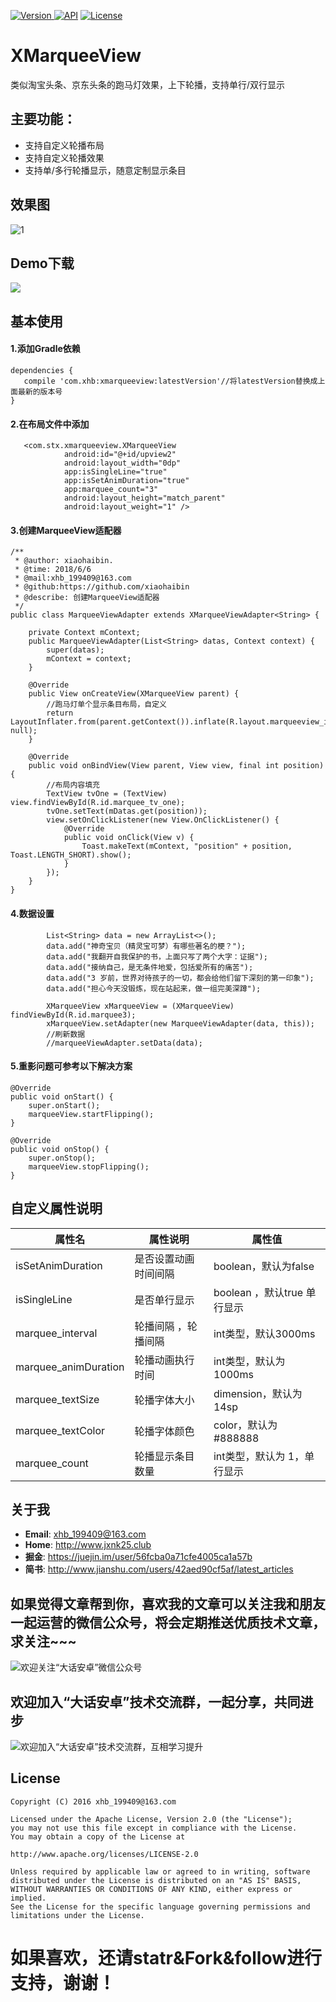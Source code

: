  [![Version](https://api.bintray.com/packages/jxnk25/maven/XMarqueeView/images/download.svg) ](https://bintray.com/jxnk25/maven/XMarqueeView/_latestVersion) 
 [![API](https://img.shields.io/badge/API-15%2B-green.svg)]()
 [![License](https://img.shields.io/badge/License-Apache--2.0-green.svg)]()

# XMarqueeView
类似淘宝头条、京东头条的跑马灯效果，上下轮播，支持单行/双行显示

## 主要功能：
- 支持自定义轮播布局
- 支持自定义轮播效果
- 支持单/多行轮播显示，随意定制显示条目


## 效果图

![1](https://github.com/xiaohaibin/XMarqueeView/blob/master/screenshot/gif.gif)

## Demo下载

![](https://github.com/xiaohaibin/XMarqueeView/blob/master/apk/apk.png)

## 基本使用

#### 1.添加Gradle依赖

```
dependencies {
   compile 'com.xhb:xmarqueeview:latestVersion'//将latestVersion替换成上面最新的版本号
}
```

#### 2.在布局文件中添加

```
   <com.stx.xmarqueeview.XMarqueeView
            android:id="@+id/upview2"
            android:layout_width="0dp"
            app:isSingleLine="true"
            app:isSetAnimDuration="true"
            app:marquee_count="3"
            android:layout_height="match_parent"
            android:layout_weight="1" />
```


#### 3.创建MarqueeView适配器

```
/**
 * @author: xiaohaibin.
 * @time: 2018/6/6
 * @mail:xhb_199409@163.com
 * @github:https://github.com/xiaohaibin
 * @describe: 创建MarqueeView适配器
 */
public class MarqueeViewAdapter extends XMarqueeViewAdapter<String> {

    private Context mContext;
    public MarqueeViewAdapter(List<String> datas, Context context) {
        super(datas);
        mContext = context;
    }

    @Override
    public View onCreateView(XMarqueeView parent) {
        //跑马灯单个显示条目布局，自定义
        return LayoutInflater.from(parent.getContext()).inflate(R.layout.marqueeview_item, null);
    }

    @Override
    public void onBindView(View parent, View view, final int position) {
        //布局内容填充
        TextView tvOne = (TextView) view.findViewById(R.id.marquee_tv_one);
        tvOne.setText(mDatas.get(position));
        view.setOnClickListener(new View.OnClickListener() {
            @Override
            public void onClick(View v) {
                Toast.makeText(mContext, "position" + position, Toast.LENGTH_SHORT).show();
            }
        });
    }
}
```

#### 4.数据设置

```
        List<String> data = new ArrayList<>();
        data.add("神奇宝贝（精灵宝可梦）有哪些著名的梗？");
        data.add("我翻开自我保护的书，上面只写了两个大字：证据");
        data.add("接纳自己，是无条件地爱，包括爱所有的痛苦");
        data.add("3 岁前，世界对待孩子的一切，都会给他们留下深刻的第一印象");
        data.add("担心今天没锻炼，现在站起来，做一组完美深蹲");

        XMarqueeView xMarqueeView = (XMarqueeView) findViewById(R.id.marquee3);
        xMarqueeView.setAdapter(new MarqueeViewAdapter(data, this));
        //刷新数据
        //marqueeViewAdapter.setData(data);
```

#### 5.重影问题可参考以下解决方案

    @Override
    public void onStart() {
        super.onStart(); 
        marqueeView.startFlipping();
    }

    @Override
    public void onStop() {
        super.onStop();
        marqueeView.stopFlipping();
    }

## 自定义属性说明

| 属性名 | 属性说明 | 属性值 | 
| ------------ | ------------- | ------------ |
| isSetAnimDuration| 是否设置动画时间间隔 | boolean，默认为false |
| isSingleLine| 是否单行显示 | boolean ，默认true 单行显示|
| marquee_interval| 轮播间隔 ，轮播间隔|int类型，默认3000ms |
| marquee_animDuration| 轮播动画执行时间 | int类型，默认为1000ms |
| marquee_textSize| 轮播字体大小 | dimension，默认为14sp |
| marquee_textColor|轮播字体颜色 | color，默认为 #888888 |
| marquee_count|轮播显示条目数量 | int类型，默认为 1，单行显示|

## 关于我

* **Email**: <xhb_199409@163.com>
* **Home**: <http://www.jxnk25.club>
* **掘金**: <https://juejin.im/user/56fcba0a71cfe4005ca1a57b>
* **简书**: <http://www.jianshu.com/users/42aed90cf5af/latest_articles>


## 如果觉得文章帮到你，喜欢我的文章可以关注我和朋友一起运营的微信公众号，将会定期推送优质技术文章，求关注~~~

![欢迎关注“大话安卓”微信公众号](http://upload-images.jianshu.io/upload_images/1956769-2f49dcb0dc5195b6.png?imageMogr2/auto-orient/strip%7CimageView2/2/w/1240)


## 欢迎加入“大话安卓”技术交流群，一起分享，共同进步
![欢迎加入“大话安卓”技术交流群，互相学习提升](http://upload-images.jianshu.io/upload_images/1956769-326c166b86ed8e94.JPG?imageMogr2/auto-orient/strip%7CimageView2/2/w/1240)

License
--
    Copyright (C) 2016 xhb_199409@163.com

    Licensed under the Apache License, Version 2.0 (the "License");
    you may not use this file except in compliance with the License.
    You may obtain a copy of the License at

    http://www.apache.org/licenses/LICENSE-2.0

    Unless required by applicable law or agreed to in writing, software
    distributed under the License is distributed on an "AS IS" BASIS,
    WITHOUT WARRANTIES OR CONDITIONS OF ANY KIND, either express or implied.
    See the License for the specific language governing permissions and
    limitations under the License.
    
# 如果喜欢，还请statr&Fork&follow进行支持，谢谢！
